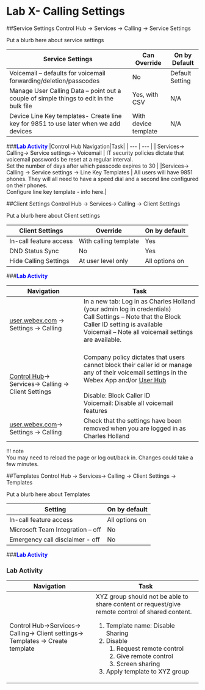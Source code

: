 # Lab X- Calling Settings



##Service Settings
Control Hub -> Services -> Calling -> Service Settings

Put a blurb here about service settings

| Service Settings| Can Override | On by Default |
|---|---|---|
| Voicemail – defaults for voicemail forwarding/deletion/passcodes | No |Default Setting|
| Manage User Calling Data – point out a couple of simple things to edit in the bulk file | Yes, with CSV | N/A |
| Device Line Key templates- Create line key for 9851 to use later when we add devices | With device template | N/A |

###<span style="color:blue"><b>Lab Activity</span></b>
|Control Hub Navigation|Task|
| --- | --- |
| Services-> Calling-> Service settings-> Voicemail | IT security policies dictate that voicemail passwords be reset at a regular interval.<br>Set the number of days after which passcode expires to 30 |
|Services-> Calling -> Service settings -> Line Key Templates | All users will have 9851 phones. They will all need to have a speed dial and a second line configured on their phones. <br> Configure line key template - info here.|

##Client Settings
Control Hub -> Services-> Calling -> Client Settings

Put a blurb here about Client settings

| Client Settings | Override | On by default |
|---|---|---|
| In-call feature access | With calling template | Yes |
| DND Status Sync | No | Yes |
| Hide Calling Settings | At user level only | All options on |


###<span style="color:blue"><b>Lab Activity</span></b>

| Navigation| Task |
|---|---|
|[user.webex.com](https://user.webex.com) -> Settings -> Calling| In a new tab: Log in as Charles Holland (your admin log in credentials)<br>Call Settings – Note that the Block Caller ID setting is available<br>Voicemail – Note all voicemail settings are available.<br> <br>|
|[Control Hub](https://admin.webex.com)-> Services-> Calling -> Client Settings| Company policy dictates that users cannot block their caller id or manage any of their voicemail settings in the Webex App and/or [User Hub](https://user.webex.com)<br><br>Disable: Block Caller ID<br>Voicemail: Disable all voicemail features|
|[user.webex.com](https://user.webex.com)-> Settings -> Calling|Check that the settings have been removed when you are logged in as Charles Holland
!!! note    
    You may need to reload the page or log out/back in. Changes could take a few minutes.

##Templates
Control Hub -> Services-> Calling -> Client Settings -> Templates

Put a blurb here about Templates

| Setting| On by default |
|---|---|
| In-call feature access | All options on |
| Microsoft Team Integration – off | No |
| Emergency call disclaimer - off | No |

###<span style="color:blue"><b>Lab Activity</b></span>


### **Lab Activity**

| Navigation| Task |
|---|---|
| Control Hub->Services-> Calling-> Client settings-> Templates -> Create template | XYZ group should not be able to share content or request/give remote control of shared content.<ol><li>Template name: Disable Sharing</li><li>Disable<ol><li>Request remote control</li><li>Give remote control</li><li>Screen sharing</li></ol></li><li>Apply template to XYZ group</li></ol>




